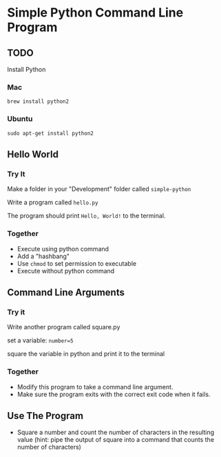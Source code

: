 # Simple Python Command Line Program

## TODO
Install Python
### Mac

```
brew install python2
```

### Ubuntu

```
sudo apt-get install python2
```

## Hello World

### Try It
Make a folder in your "Development" folder called `simple-python`

Write a program called `hello.py`

The program should print `Hello, World!` to the terminal.

### Together
* Execute using python command
* Add a "hashbang"
* Use `chmod` to set permission to executable
* Execute without python command

## Command Line Arguments

### Try it
Write another program called square.py

set a variable:
`number=5`

square the variable in python and print it to the terminal

### Together

* Modify this program to take a command line argument.
* Make sure the program exits with the correct exit code when it fails.

## Use The Program

* Square a number and count the number of characters in the resulting value (hint: pipe the output of square into a command that counts the number of characters)
